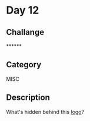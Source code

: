 # Day 12

## Challange
\*\*\*\*\*\*

## Category
MISC

## Description
What's hidden behind this [logo](./sixstars.png)?
